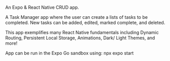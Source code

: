 An Expo & React Native CRUD app.

A Task Manager app where the user can create a lists of tasks to be completed. New tasks can be added, edited, marked complete, and deleted.

This app exemplifies many React Native fundamentals including Dynamic Routing, Persistent Local Storage, Animations, Dark/ Light Themes, and more!

App can be run in the Expo Go sandbox using: npx expo start
